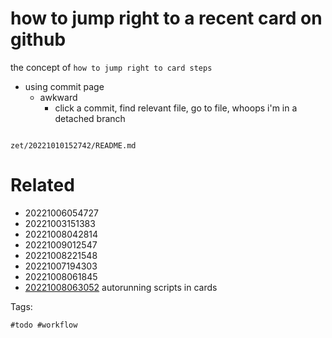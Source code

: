 # how to jump right to a recent card on github

the concept of `how to jump right to card steps`
- using commit page
  - awkward
    - click a commit, find relevant file, go to file, whoops i'm in a detached branch

```
```

` zet/20221010152742/README.md `

# Related

- 20221006054727
- 20221003151383
- 20221008042814
- 20221009012547
- 20221008221548
- 20221007194303
- 20221008061845
- [20221008063052](/zet/20221008063052/README.md) autorunning scripts in cards

Tags:

    #todo #workflow
